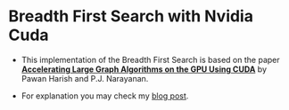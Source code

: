 # Breadth First Search with Nvidia Cuda

* This implementation of the Breadth First Search is based on the paper [**Accelerating Large Graph Algorithms on the GPU
Using CUDA**](http://www.nvidia.co.uk/content/cudazone/CUDABrowser/downloads/Accelerate_Large_Graph_Algorithms/HiPC.pdf) by Pawan Harish and P.J. Narayanan. 

* For explanation you may check my [blog post](https://siddharths2710.wordpress.com/2017/05/16/implementing-breadth-first-search-in-cuda/).
